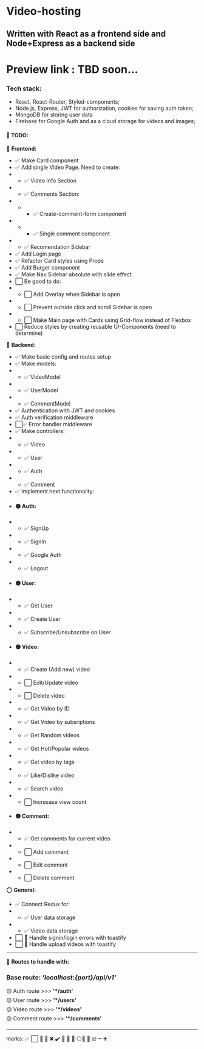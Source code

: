  # Video-hosting
 ## Written with React as a frontend side and Node+Express as a backend side
 
 Preview link : TBD soon...
 =====

 ### Tech stack:
 - React, React-Router, Styled-components;
 - Node.js, Express, JWT for authorization, cookies for saving auth token;
 - MongoDB for storing user data
 - Firebase for Google Auth and as a cloud storage for videos and images;

 #### 📝 **TODO**:
🔷 **Frontend:**
 - ✅ Make Card component
 - ✅ Add single Video Page. Need to create:
 - - ✅ Video Info Section
 - - ✅ Comments Section:
 - - - ✅ Create-comment-form component
 - - - ✅ Single comment component
 -  - ✅ Recomendation Sidebar
 - ✅ Add Login page
 - ✅ Refactor Card styles using Props
 - ✅ Add Burger component
 - ✅ Make Nav Sidebar absolute with slide effect
 - ⬜ Be good to do:
 - - ⬜ Add Overlay when Sidebar is open
 - - ⬜ Prevent outside click and scroll Sidebar is open
 - - ⬜ Make Main page with Cards using Grid-flow instead of Flexbox
 - ⬜ Reduce styles by creating reusable UI-Components (need to determine)

🔶 **Backend:**
 - ✅ Make basic config and routes setup
 - ✅ Make models:
 -  - ✅ VideoModel
 -  - ✅ UserModel
 -  - ✅ CommentModel
 -  ✅ Authentication with JWT and cookies
 -  ✅ Auth verification middleware
 -  ⬜✅ Error handler middleware
 -  ✅ Make controllers:
  -  - ✅ Video
 -  - ✅ User
 -  - ✅ Auth
 -  - ✅ Comment
 - ✅ Implement next functionality:
- #### 🟡 Auth:
 - - ✅ SignUp
 - - ✅ SignIn
 - - ✅ Google Auth
 - - ✅ Logout
 - #### 🟡 User:
 - - ✅ Get User
 - - ✅ Create User
 - - ✅ Subscribe/Unsubscribe on User
 - #### 🟡 Video:
 - - ✅ Create (Add new) video
 - - ⬜ Edit/Update video
 - - ⬜ Delete video
 - - ✅ Get Video by ID
 - - ✅ Get Video by subsriptions
 - - ✅ Get Random videos
 - - ✅ Get Hot/Popular videos
 - - ✅ Get video by tags
 - - ✅ Like/Dislike video
 - - ✅ Search video
 - - ⬜ Incresase view count
 - #### 🟡 Comment:
 - - ✅ Get comments for current video
 - - ⬜ Add comment
 - - ⬜ Edit comment
 - - ⬜ Delete comment

⭕ **General:**
 - ✅ Connect Redux for: 
 - - ✅ User data storage
 - - ✅ Video data storage
 - ⬜ 🔴  Handle signin/login errors with toastify
 - ⬜ 🔴  Handle upload videos with toastify
  
<hr/>

🔷 **Routes to handle with:** <br/>
### Base route: ***'localhost:{port}/api/v1'***
🟡 Auth route >>> **'*/auth'**<br/>
🟡 User route >>> **'*/users'**<br/>
🟡 Video route >>>  **'*/videos'**<br/>
🟡 Comment route >>>  **'*/comments'**<br/>
<hr/>

marks: ✅ ⬜ 🔘 🔻 ❌ ✔️ 🔷 🔶 🔺 ⚪🔘 🔴 ☑️ ➖ ➕
